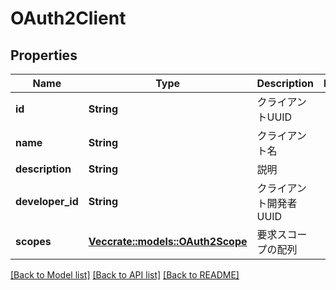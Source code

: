 # OAuth2Client

## Properties

Name | Type | Description | Notes
------------ | ------------- | ------------- | -------------
**id** | **String** | クライアントUUID | 
**name** | **String** | クライアント名 | 
**description** | **String** | 説明 | 
**developer_id** | **String** | クライアント開発者UUID | 
**scopes** | [**Vec<crate::models::OAuth2Scope>**](OAuth2Scope.md) | 要求スコープの配列 | 

[[Back to Model list]](../README.md#documentation-for-models) [[Back to API list]](../README.md#documentation-for-api-endpoints) [[Back to README]](../README.md)


